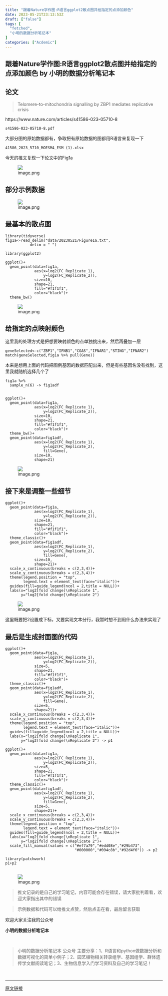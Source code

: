 ```yaml
---
title: "跟着Nature学作图:R语言ggplot2散点图并给指定的点添加颜色"
date: 2023-05-21T23:13:53Z
draft: ["false"]
tags: [
  "fetched",
  "小明的数据分析笔记本"
]
categories: ["Acdemic"]
---
```

跟着Nature学作图:R语言ggplot2散点图并给指定的点添加颜色 by 小明的数据分析笔记本
------
<div><section data-tool="mdnice编辑器" data-website="https://www.mdnice.com" data-mpa-powered-by="yiban.io"><h2 data-tool="mdnice编辑器"><span></span><span>论文</span><span> </span></h2><blockquote data-tool="mdnice编辑器"><p>Telomere-to-mitochondria signalling by ZBP1 mediates replicative crisis</p></blockquote><p data-tool="mdnice编辑器">https://www.nature.com/articles/s41586-023-05710-8</p><p data-tool="mdnice编辑器"><code>s41586-023-05710-8.pdf</code></p><p data-tool="mdnice编辑器">大部分图的原始数据都有，争取把有原始数据的图都用R语言来复现一下</p><p data-tool="mdnice编辑器"><code>41586_2023_5710_MOESM4_ESM (1).xlsx</code></p><p data-tool="mdnice编辑器">今天的推文复现一下论文中的Fig1a</p><figure data-tool="mdnice编辑器"><img data-ratio="1.3121951219512196" data-src="https://mmbiz.qpic.cn/mmbiz_png/t1wZDoUyFk6fibCXC0OlRvMcL1UN8pibzCK8rsJ3Vr7ydaYdDAHgTic82HcTULaD0Qxiawm1aVrwAvWr8Rt5OEmlzg/640?wx_fmt=png" data-type="png" data-w="410" src="https://mmbiz.qpic.cn/mmbiz_png/t1wZDoUyFk6fibCXC0OlRvMcL1UN8pibzCK8rsJ3Vr7ydaYdDAHgTic82HcTULaD0Qxiawm1aVrwAvWr8Rt5OEmlzg/640?wx_fmt=png"><figcaption>image.png</figcaption></figure><h2 data-tool="mdnice编辑器"><span></span><span>部分示例数据</span><span> </span></h2><figure data-tool="mdnice编辑器"><img data-ratio="0.5179090029041626" data-src="https://mmbiz.qpic.cn/mmbiz_png/t1wZDoUyFk6fibCXC0OlRvMcL1UN8pibzCy8frGAqs98cjPhAfU4yGARu0M30VUmC0hWZiaYzKh0lvpcpkoDuQiblQ/640?wx_fmt=png" data-type="png" data-w="1033" src="https://mmbiz.qpic.cn/mmbiz_png/t1wZDoUyFk6fibCXC0OlRvMcL1UN8pibzCy8frGAqs98cjPhAfU4yGARu0M30VUmC0hWZiaYzKh0lvpcpkoDuQiblQ/640?wx_fmt=png"><figcaption>image.png</figcaption></figure><h2 data-tool="mdnice编辑器"><span></span><span>最基本的散点图</span><span> </span></h2><pre data-tool="mdnice编辑器"><span></span><code>library(tidyverse)<br>fig1a&lt;-read_delim(<span>"data/20230521/Figure1a.txt"</span>,<br>           delim = <span>" "</span>)<br><br>library(ggplot2)<br><br>ggplot()+<br>  geom_point(data=fig1a,<br>             aes(x=log2(FC_Replicate_1),<br>                 y=log2(FC_Replicate_2)),<br>             size=10,<br>             shape=21,<br>             fill=<span>"#f1f1f1"</span>,<br>             color=<span>"black"</span>)+<br>  theme_bw()<br></code></pre><figure data-tool="mdnice编辑器"><img data-ratio="0.8424015009380863" data-src="https://mmbiz.qpic.cn/mmbiz_png/t1wZDoUyFk6fibCXC0OlRvMcL1UN8pibzCzZgHiaKp8Vj5uGoUIDicCssrQ5Xc8Fyicia4JGibbaRZUrxVoiaQswfibVpvw/640?wx_fmt=png" data-type="png" data-w="1066" src="https://mmbiz.qpic.cn/mmbiz_png/t1wZDoUyFk6fibCXC0OlRvMcL1UN8pibzCzZgHiaKp8Vj5uGoUIDicCssrQ5Xc8Fyicia4JGibbaRZUrxVoiaQswfibVpvw/640?wx_fmt=png"><figcaption>image.png</figcaption></figure><h2 data-tool="mdnice编辑器"><span></span><span>给指定的点映射颜色</span><span> </span></h2><p data-tool="mdnice编辑器">这里我的处理方式是把想要映射颜色的点单独挑出来，然后再叠加一层</p><pre data-tool="mdnice编辑器"><span></span><code>geneSelected&lt;-c(<span>"ZBP1"</span>,<span>"IFNB1"</span>,<span>"CGAS"</span>,<span>"IFNAR1"</span>,<span>"STING"</span>,<span>"IFNAR2"</span>)<br>match(geneSelected,fig1a %&gt;% pull(Gene))<br></code></pre><p data-tool="mdnice编辑器">本来是想用上面的代码把图例基因的数据匹配出来，但是有些基因名没有找到，这里我就随机选择几个了</p><pre data-tool="mdnice编辑器"><span></span><code>fig1a %&gt;% <br>  sample_n(6) -&gt; fig1adf<br><br><br>ggplot()+<br>  geom_point(data=fig1a,<br>             aes(x=log2(FC_Replicate_1),<br>                 y=log2(FC_Replicate_2)),<br>             size=10,<br>             shape=21,<br>             fill=<span>"#f1f1f1"</span>,<br>             color=<span>"black"</span>)+<br>  theme_bw()+<br>  geom_point(data=fig1adf,<br>             aes(x=log2(FC_Replicate_1),<br>                 y=log2(FC_Replicate_2),<br>                 fill=Gene),<br>             size=10,<br>             shape=21)<br></code></pre><figure data-tool="mdnice编辑器"><img data-ratio="0.8205607476635514" data-src="https://mmbiz.qpic.cn/mmbiz_png/t1wZDoUyFk6fibCXC0OlRvMcL1UN8pibzC0ico7NvBkVic3PwjxTgWqdOEjdJUIZaXfM83SBLkbbhRwkJ1n2JNfnnA/640?wx_fmt=png" data-type="png" data-w="1070" src="https://mmbiz.qpic.cn/mmbiz_png/t1wZDoUyFk6fibCXC0OlRvMcL1UN8pibzC0ico7NvBkVic3PwjxTgWqdOEjdJUIZaXfM83SBLkbbhRwkJ1n2JNfnnA/640?wx_fmt=png"><figcaption>image.png</figcaption></figure><h2 data-tool="mdnice编辑器"><span></span><span>接下来是调整一些细节</span><span> </span></h2><pre data-tool="mdnice编辑器"><span></span><code>ggplot()+<br>  geom_point(data=fig1a,<br>             aes(x=log2(FC_Replicate_1),<br>                 y=log2(FC_Replicate_2)),<br>             size=10,<br>             shape=21,<br>             fill=<span>"#f1f1f1"</span>,<br>             color=<span>"black"</span>)+<br>  theme_classic()+<br>  geom_point(data=fig1adf,<br>             aes(x=log2(FC_Replicate_1),<br>                 y=log2(FC_Replicate_2),<br>                 fill=Gene),<br>             size=10,<br>             shape=21)+<br>  scale_x_continuous(breaks = c(2,3,4))+<br>  scale_y_continuous(breaks = c(2,3,4))+<br>  theme(legend.position = <span>"top"</span>,<br>        legend.text = element_text(face=<span>"italic"</span>))+<br>  guides(fill=guide_legend(ncol = 2,title = NULL))+<br>  labs(x=<span>"log2[fold change]\nReplicate 1"</span>,<br>       y=<span>"log2[fold change]\nReplicate 2"</span>)<br></code></pre><figure data-tool="mdnice编辑器"><img data-ratio="0.8175925925925925" data-src="https://mmbiz.qpic.cn/mmbiz_png/t1wZDoUyFk6fibCXC0OlRvMcL1UN8pibzCrvQrISibHKzqdfgmCsoVq8mFy5mhQ7CAuDe5M7iaS8ic6PYiaEjwdjibAAg/640?wx_fmt=png" data-type="png" data-w="1080" src="https://mmbiz.qpic.cn/mmbiz_png/t1wZDoUyFk6fibCXC0OlRvMcL1UN8pibzCrvQrISibHKzqdfgmCsoVq8mFy5mhQ7CAuDe5M7iaS8ic6PYiaEjwdjibAAg/640?wx_fmt=png"><figcaption>image.png</figcaption></figure><p data-tool="mdnice编辑器">这里既要把2设置成下标，又要实现文本分行，我暂时想不到用什么办法来实现了</p><h2 data-tool="mdnice编辑器"><span></span><span>最后是生成封面图的代码</span><span> </span></h2><pre data-tool="mdnice编辑器"><span></span><code>ggplot()+<br>  geom_point(data=fig1a,<br>             aes(x=log2(FC_Replicate_1),<br>                 y=log2(FC_Replicate_2)),<br>             size=5,<br>             shape=21,<br>             fill=<span>"#f1f1f1"</span>,<br>             color=<span>"black"</span>)+<br>  theme_classic()+<br>  geom_point(data=fig1adf,<br>             aes(x=log2(FC_Replicate_1),<br>                 y=log2(FC_Replicate_2),<br>                 fill=Gene),<br>             size=5,<br>             shape=21)+<br>  scale_x_continuous(breaks = c(2,3,4))+<br>  scale_y_continuous(breaks = c(2,3,4))+<br>  theme(legend.position = <span>"top"</span>,<br>        legend.text = element_text(face=<span>"italic"</span>))+<br>  guides(fill=guide_legend(ncol = 2,title = NULL))+<br>  labs(x=<span>"log2[fold change]\nReplicate 1"</span>,<br>       y=<span>"log2[fold change]\nReplicate 2"</span>) -&gt; p1<br><br>ggplot()+<br>  geom_point(data=fig1a,<br>             aes(x=log2(FC_Replicate_1),<br>                 y=log2(FC_Replicate_2)),<br>             size=5,<br>             shape=21,<br>             fill=<span>"#f1f1f1"</span>,<br>             color=<span>"black"</span>)+<br>  theme_classic()+<br>  geom_point(data=fig1adf,<br>             aes(x=log2(FC_Replicate_1),<br>                 y=log2(FC_Replicate_2),<br>                 fill=Gene),<br>             size=5,<br>             shape=21)+<br>  scale_x_continuous(breaks = c(2,3,4))+<br>  scale_y_continuous(breaks = c(2,3,4))+<br>  theme(legend.position = <span>"top"</span>,<br>        legend.text = element_text(face=<span>"italic"</span>))+<br>  guides(fill=guide_legend(ncol = 2,title = NULL))+<br>  labs(x=<span>"log2[fold change]\nReplicate 1"</span>,<br>       y=<span>"log2[fold change]\nReplicate 2"</span>)+<br>  scale_fill_manual(values = c(<span>"#ef7a79"</span>,<span>"#edd08e"</span>,<span>"#29b473"</span>,<br>                               <span>"#000000"</span>,<span>"#094c8b"</span>,<span>"#92d4f6"</span>)) -&gt; p2<br><br>library(patchwork)<br>p1+p2<br><br></code></pre><figure data-tool="mdnice编辑器"><img data-ratio="0.42685185185185187" data-src="https://mmbiz.qpic.cn/mmbiz_png/t1wZDoUyFk6fibCXC0OlRvMcL1UN8pibzCE4v47iaAC43XAa9ATdmsEVKIQrcAibEATbceHic22s1lr4AQNgSGQYgLA/640?wx_fmt=png" data-type="png" data-w="1080" src="https://mmbiz.qpic.cn/mmbiz_png/t1wZDoUyFk6fibCXC0OlRvMcL1UN8pibzCE4v47iaAC43XAa9ATdmsEVKIQrcAibEATbceHic22s1lr4AQNgSGQYgLA/640?wx_fmt=png"><figcaption>image.png</figcaption></figure><blockquote data-tool="mdnice编辑器"><p>推文记录的是自己的学习笔记，内容可能会存在错误，请大家批判着看，欢迎大家指出其中的错误</p></blockquote><blockquote data-tool="mdnice编辑器"><p>示例数据和代码可以给推文点赞，然后点击在看，最后留言获取</p></blockquote><p data-tool="mdnice编辑器">欢迎大家关注我的公众号</p><p data-tool="mdnice编辑器"><strong>小明的数据分析笔记本</strong></p><section><mp-common-profile data-pluginname="mpprofile" data-weui-theme="light" data-id="MzI3NzQ3MTcxMg==" data-headimg="http://mmbiz.qpic.cn/mmbiz_png/t1wZDoUyFk5t1sOnM0iabvBhnfIj5YpyqrMib0E1MGCd9ibcYxaOPZd0GWhQBDvK2BPEwsicQxd6y5MHLfphnwHnow/0?wx_fmt=png" data-nickname="小明的数据分析笔记本" data-alias="" data-signature="分享R语言和python在生物信息领域做数据分析和数据可视化的简单小例子；偶尔会分享一些组学数据处理相关的内容" data-from="0" data-is_biz_ban="0"></mp-common-profile></section><p data-tool="mdnice编辑器"><br></p><blockquote data-tool="mdnice编辑器"><p>小明的数据分析笔记本 公众号 主要分享：1、R语言和python做数据分析和数据可视化的简单小例子；2、园艺植物相关转录组学、基因组学、群体遗传学文献阅读笔记；3、生物信息学入门学习资料及自己的学习笔记！</p></blockquote></section><p><br></p><p><mp-style-type data-value="3"></mp-style-type></p></div>  
<hr>
<a href="https://mp.weixin.qq.com/s/JrtvjaxoqNf7sQuLBhswQA",target="_blank" rel="noopener noreferrer">原文链接</a>
